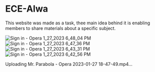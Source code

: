 # ECE-Alwa
This website was made as a task, thee main idea behind it is enabling members to share materials about a specific subject.

![Sign in - Opera 1_27_2023 6_48_04 PM](https://user-images.githubusercontent.com/99739001/215128450-92ba9115-699a-46cf-aca3-71f260f80f65.png)
![Sign in - Opera 1_27_2023 6_47_36 PM](https://user-images.githubusercontent.com/99739001/215128459-5836e205-de77-4e22-9e3b-8cc2e9273873.png)
![Sign in - Opera 1_27_2023 6_43_31 PM](https://user-images.githubusercontent.com/99739001/215128474-5669f62f-8b09-4a4d-9f20-ebad341e77f3.png)
![Sign in - Opera 1_27_2023 6_42_56 PM](https://user-images.githubusercontent.com/99739001/215128480-8ee7be53-e273-48f0-bb8a-34cf5e39f9b6.png)



Uploading Mr. Parabola - Opera 2023-01-27 18-47-49.mp4…

